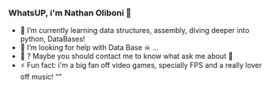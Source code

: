 ### WhatsUP, i'm Nathan Oliboni 👋

- 🌱 I’m currently learning data structures, assembly, diving deeper into python, DataBases!
- 🤔 I’m looking for help with Data Base ☠ ...
- 💬 ? Maybe you should contact me to know what ask me about 👻
- ⚡ Fun fact: i'm a big fan off video games, specially FPS and a really lover off music!
“”
